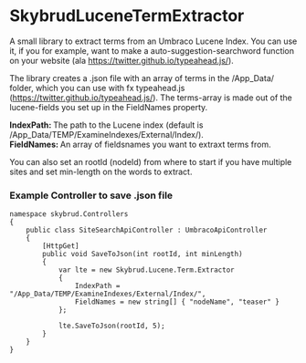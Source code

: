 SkybrudLuceneTermExtractor
==========================

A small library to extract terms from an Umbraco Lucene Index. You can use it, if you for example, want to make a auto-suggestion-searchword function on your website (ala https://twitter.github.io/typeahead.js/).

The library creates a .json file with an array of terms in the /App_Data/ folder, which you can use with fx typeahead.js (https://twitter.github.io/typeahead.js/). The terms-array is made out of the lucene-fields you set up in the FieldNames property.

<b>IndexPath: </b> The path to the Lucene index (default is /App_Data/TEMP/ExamineIndexes/External/Index/).<br />
<b>FieldNames: </b> An array of fieldsnames you want to extraxt terms from.

You can also set an rootId (nodeId) from where to start if you have multiple sites and set min-length on the words to extract.


### Example Controller to save .json file ###

```
namespace skybrud.Controllers
{
    public class SiteSearchApiController : UmbracoApiController
    {
        [HttpGet]
        public void SaveToJson(int rootId, int minLength)
        {
            var lte = new Skybrud.Lucene.Term.Extractor
            {
                IndexPath = "/App_Data/TEMP/ExamineIndexes/External/Index/",
                FieldNames = new string[] { "nodeName", "teaser" }
            };
            
            lte.SaveToJson(rootId, 5);
        }
    }
}
```
